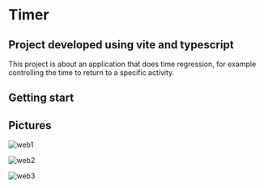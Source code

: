 # Timer

## Project developed using vite and typescript

<p>This project is about an application that does time regression, for example controlling the time to return to a specific activity.</p>

<h2>Getting start</h2>



<h2>Pictures</h2>

![web1](https://user-images.githubusercontent.com/69018143/210564510-e09f29b5-40c0-4873-8adc-3b47370f8a2c.png)

![web2](https://user-images.githubusercontent.com/69018143/210564641-7aca5239-dd34-40f3-96f2-71b5d28f8e06.png)

![web3](https://user-images.githubusercontent.com/69018143/210564717-385e09f9-4ee1-4609-a378-24854c6572e1.png)

